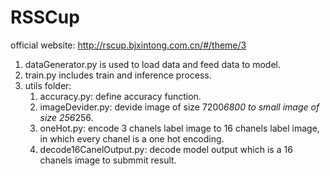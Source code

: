 # RSSCup
official website: http://rscup.bjxintong.com.cn/#/theme/3
1. dataGenerator.py is used to load data and feed data to model.
2. train.py includes train and inference process.
3. utils folder:
    1. accuracy.py: define accuracy function.
    2. imageDevider.py: devide image of size 7200*6800 to small image of size 256*256.
    3. oneHot.py: encode 3 chanels label image to 16 chanels label image, in which every chanel is a one hot encoding.
    4. decode16CanelOutput.py: decode model output which is a 16 chanels image to submmit result.